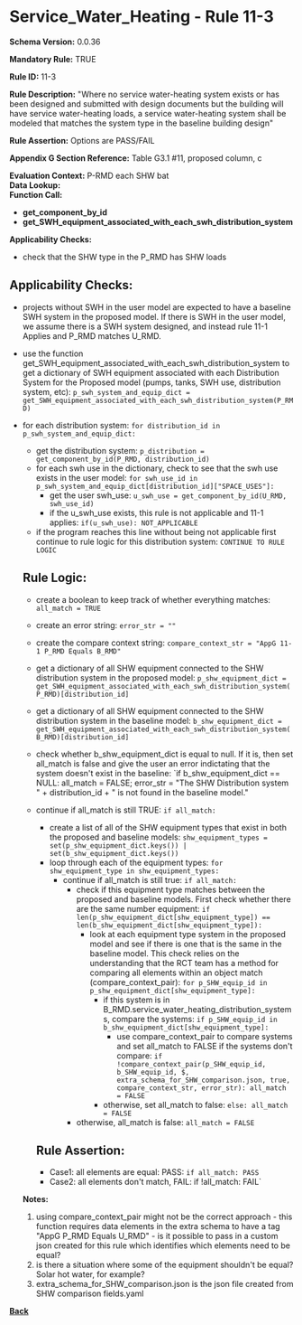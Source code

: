# Service_Water_Heating - Rule 11-3
**Schema Version:** 0.0.36  

**Mandatory Rule:** TRUE

**Rule ID:** 11-3

**Rule Description:** "Where no service water-heating system exists or has been designed and submitted with design documents but the building will have service water-heating loads, a service water-heating system shall be modeled that matches the system type in the baseline building design"

**Rule Assertion:** Options are PASS/FAIL

**Appendix G Section Reference:** Table G3.1 #11, proposed column, c

**Evaluation Context:** P-RMD each SHW bat  
**Data Lookup:**   
**Function Call:** 
- **get_component_by_id**
- **get_SWH_equipment_associated_with_each_swh_distribution_system**

**Applicability Checks:**
- check that the SHW type in the P_RMD has SHW loads

## Applicability Checks:
- projects without SWH in the user model are expected to have a baseline SWH system in the proposed model.  If there is SWH in the user model, we assume there is a SWH system designed, and instead rule 11-1 Applies and P_RMD matches U_RMD.
- use the function get_SWH_equipment_associated_with_each_swh_distribution_system to get a dictionary of SWH equipment associated with each Distribution System for the Proposed model (pumps, tanks, SWH use, distribution system, etc): `p_swh_system_and_equip_dict = get_SWH_equipment_associated_with_each_swh_distribution_system(P_RMD)`
- for each distribution system: `for distribution_id in p_swh_system_and_equip_dict:`
    - get the distribution system: `p_distribution = get_component_by_id(P_RMD, distribution_id)`
    - for each swh use in the dictionary, check to see that the swh use exists in the user model: `for swh_use_id in p_swh_system_and_equip_dict[distribution_id]["SPACE_USES"]:`
        - get the user swh_use: `u_swh_use = get_component_by_id(U_RMD, swh_use_id)`
        - if the u_swh_use exists, this rule is not applicable and 11-1 applies: `if(u_swh_use): NOT_APPLICABLE`
    - if the program reaches this line without being not applicable first continue to rule logic for this distribution system: `CONTINUE TO RULE LOGIC`

    ## Rule Logic: 
  - create a boolean to keep track of whether everything matches: `all_match = TRUE`
  - create an error string: `error_str = ""`
  - create the compare context string: `compare_context_str = "AppG 11-1 P_RMD Equals B_RMD"`
  - get a dictionary of all SHW equipment connected to the SHW distribution system in the proposed model: `p_shw_equipment_dict = get_SWH_equipment_associated_with_each_swh_distribution_system(P_RMD)[distribution_id]`
  - get a dictionary of all SHW equipment connected to the SHW distribution system in the baseline model: `b_shw_equipment_dict = get_SWH_equipment_associated_with_each_swh_distribution_system(B_RMD)[distribution_id]`
  - check whether b_shw_equipment_dict is equal to null.  If it is, then set all_match is false and give the user an error indictating that the system doesn't exist in the baseline: `if b_shw_equipment_dict == NULL:  all_match = FALSE; error_str = "The SHW Distribution system " + distribution_id + " is not found in the baseline model."
  - continue if all_match is still TRUE: `if all_match:`
    - create a list of all of the SHW equipment types that exist in both the proposed and baseline models: `shw_equipment_types = set(p_shw_equipment_dict.keys()) | set(b_shw_equipment_dict.keys())`
    - loop through each of the equipment types: `for shw_equipment_type in shw_equipment_types:`
      - continue if all_match is still true: `if all_match:`
        - check if this equipment type matches between the proposed and baseline models.  First check whether there are the same number equipment: `if len(p_shw_equipment_dict[shw_equipment_type]) == len(b_shw_equipment_dict[shw_equipment_type]):`
            - look at each equipment type system in the proposed model and see if there is one that is the same in the baseline model.  This check relies on the understanding that the RCT team has a method for comparing all elements within an object match (compare_context_pair): `for p_SHW_equip_id in p_shw_equipment_dict[shw_equipment_type]:`
                - if this system is in B_RMD.service_water_heating_distribution_systems, compare the systems: `if p_SHW_equip_id in b_shw_equipment_dict[shw_equipment_type]:`
                    - use compare_context_pair to compare systems and set all_match to FALSE if the systems don't compare: `if !compare_context_pair(p_SHW_equip_id, b_SHW_equip_id, $, extra_schema_for_SHW_comparison.json, true, compare_context_str, error_str): all_match = FALSE`
                - otherwise, set all_match to false: `else: all_match = FALSE`
        - otherwise, all_match is false: `all_match = FALSE`

    ## Rule Assertion: 
    - Case1: all elements are equal: PASS: `if all_match: PASS`
    - Case2: all elements don't match, FAIL: if !all_match: FAIL`

  
  **Notes:**
  1.  using compare_context_pair might not be the correct approach - this function requires data elements in the extra schema to have a tag "AppG P_RMD Equals U_RMD" - is it possible to pass in a custom json created for this rule which identifies which elements need to be equal?
  2.  is there a situation where some of the equipment shouldn't be equal?  Solar hot water, for example?
  3.  extra_schema_for_SHW_comparison.json is the json file created from SHW comparison fields.yaml

**[Back](../_toc.md)**

